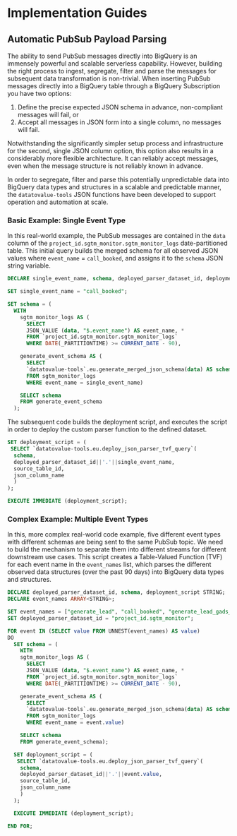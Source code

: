 # Implementation Guides
## Automatic PubSub Payload Parsing
The ability to send PubSub messages directly into BigQuery is an immensely powerful and scalable serverless capability. However, building the right process to ingest, segregate, filter and parse the messages for subsequent data transformation is non-trivial. When inserting PubSub messages directly into a BigQuery table through a BigQuery Subscription you have two options:

1. Define the precise expected JSON schema in advance, non-compliant messages will fail, or
2. Accept all messages in JSON form into a single column, no messages will fail.

Notwithstanding the significantly simpler setup process and infrastructure for the second, single JSON column option, this option also results in a considerably more flexible architecture. It can reliably accept messages, even when the message structure is not reliably known in advance.

In order to segregate, filter and parse this potentially unpredictable data into BigQuery data types and structures in a scalable and predictable manner, the `datatovalue-tools` JSON functions have been developed to support operation and automation at scale.

### Basic Example: Single Event Type
In this real-world example, the PubSub messages are contained in the `data` column of the `project_id.sgtm_monitor.sgtm_monitor_logs` date-partitioned table. This initial query builds the merged schema for all observed JSON values where `event_name` = `call_booked`, and assigns it to the `schema` JSON string variable.

```sql
DECLARE single_event_name, schema, deployed_parser_dataset_id, deployment_script STRING;

SET single_event_name = "call_booked";

SET schema = (
  WITH
    sgtm_monitor_logs AS (
      SELECT 
      JSON_VALUE (data, "$.event_name") AS event_name, * 
      FROM `project_id.sgtm_monitor.sgtm_monitor_logs` 
      WHERE DATE(_PARTITIONTIME) >= CURRENT_DATE - 90),

    generate_event_schema AS (
      SELECT 
      `datatovalue-tools`.eu.generate_merged_json_schema(data) AS schema
      FROM sgtm_monitor_logs
      WHERE event_name = single_event_name)

    SELECT schema
    FROM generate_event_schema
  );
```
The subsequent code builds the deployment script, and executes the script in order to deploy the custom parser function to the defined dataset.

```sql
SET deployment_script = (
 SELECT `datatovalue-tools.eu.deploy_json_parser_tvf_query`(
  schema, 
  deployed_parser_dataset_id||'.'||single_event_name,
  source_table_id,
  json_column_name
  )
);

EXECUTE IMMEDIATE (deployment_script);
```

### Complex Example: Multiple Event Types
In this, more complex real-world code example, five different event types with different schemas are being sent to the same PubSub topic. We need to build the mechanism to separate them into different streams for different downstream use cases. This script creates a Table-Valued Function (TVF) for each event name in the `event_names` list, which parses the different observed data structures (over the past 90 days) into BigQuery data types and structures.

```sql
DECLARE deployed_parser_dataset_id, schema, deployment_script STRING;
DECLARE event_names ARRAY<STRING>;

SET event_names = ["generate_lead", "call_booked", "generate_lead_gads_request", "staffing_request.created", "organization.created"];
SET deployed_parser_dataset_id = "project_id.sgtm_monitor";

FOR event IN (SELECT value FROM UNNEST(event_names) AS value)
DO
  SET schema = (
    WITH
    sgtm_monitor_logs AS (
      SELECT 
      JSON_VALUE (data, "$.event_name") AS event_name, * 
      FROM `project_id.sgtm_monitor.sgtm_monitor_logs` 
      WHERE DATE(_PARTITIONTIME) >= CURRENT_DATE - 90),

    generate_event_schema AS (
      SELECT 
      `datatovalue-tools`.eu.generate_merged_json_schema(data) AS schema
      FROM sgtm_monitor_logs
      WHERE event_name = event.value)

    SELECT schema
    FROM generate_event_schema);

  SET deployment_script = (
   SELECT `datatovalue-tools.eu.deploy_json_parser_tvf_query`(
    schema, 
    deployed_parser_dataset_id||'.'||event.value,
    source_table_id,
    json_column_name
    )
  );

  EXECUTE IMMEDIATE (deployment_script);

END FOR;
```
